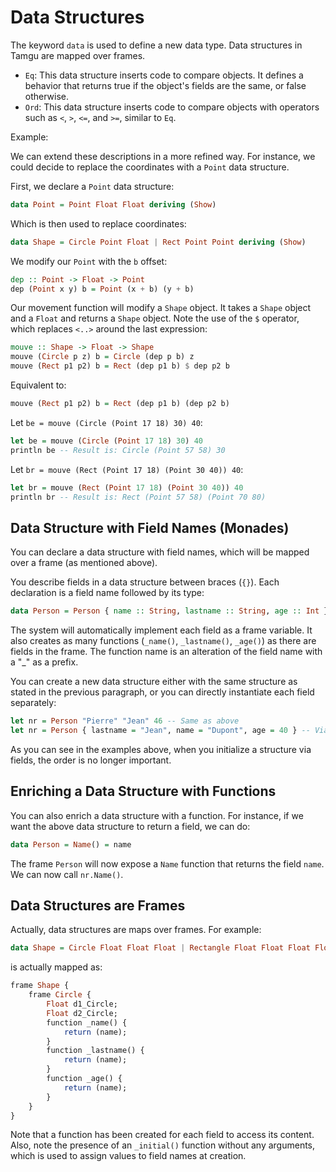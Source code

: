 # Data Structures

The keyword `data` is used to define a new data type. Data structures in Tamgu are mapped over frames.

- `Eq`: This data structure inserts code to compare objects. It defines a behavior that returns true if the object's fields are the same, or false otherwise.
- `Ord`: This data structure inserts code to compare objects with operators such as `<`, `>`, `<=`, and `>=`, similar to `Eq`.

Example:

We can extend these descriptions in a more refined way. For instance, we could decide to replace the coordinates with a `Point` data structure.

First, we declare a `Point` data structure:
```haskell
data Point = Point Float Float deriving (Show)
```

Which is then used to replace coordinates:
```haskell
data Shape = Circle Point Float | Rect Point Point deriving (Show)
```

We modify our `Point` with the `b` offset:
```haskell
dep :: Point -> Float -> Point
dep (Point x y) b = Point (x + b) (y + b)
```

Our movement function will modify a `Shape` object. It takes a `Shape` object and a `Float` and returns a `Shape` object. Note the use of the `$` operator, which replaces `<..>` around the last expression:
```haskell
mouve :: Shape -> Float -> Shape
mouve (Circle p z) b = Circle (dep p b) z
mouve (Rect p1 p2) b = Rect (dep p1 b) $ dep p2 b
```

Equivalent to:
```haskell
mouve (Rect p1 p2) b = Rect (dep p1 b) (dep p2 b)
```

Let `be = mouve (Circle (Point 17 18) 30) 40`:
```haskell
let be = mouve (Circle (Point 17 18) 30) 40
println be -- Result is: Circle (Point 57 58) 30
```

Let `br = mouve (Rect (Point 17 18) (Point 30 40)) 40`:
```haskell
let br = mouve (Rect (Point 17 18) (Point 30 40)) 40
println br -- Result is: Rect (Point 57 58) (Point 70 80)
```

## Data Structure with Field Names (Monades)

You can declare a data structure with field names, which will be mapped over a frame (as mentioned above).

You describe fields in a data structure between braces (`{}`). Each declaration is a field name followed by its type:
```haskell
data Person = Person { name :: String, lastname :: String, age :: Int }
```

The system will automatically implement each field as a frame variable. It also creates as many functions (`_name()`, `_lastname()`, `_age()`) as there are fields in the frame. The function name is an alteration of the field name with a "_" as a prefix.

You can create a new data structure either with the same structure as stated in the previous paragraph, or you can directly instantiate each field separately:
```haskell
let nr = Person "Pierre" "Jean" 46 -- Same as above
let nr = Person { lastname = "Jean", name = "Dupont", age = 40 } -- Via fields
```

As you can see in the examples above, when you initialize a structure via fields, the order is no longer important.

## Enriching a Data Structure with Functions

You can also enrich a data structure with a function. For instance, if we want the above data structure to return a field, we can do:
```haskell
data Person = Name() = name
```

The frame `Person` will now expose a `Name` function that returns the field `name`. We can now call `nr.Name()`.

## Data Structures are Frames

Actually, data structures are maps over frames. For example:
```haskell
data Shape = Circle Float Float Float | Rectangle Float Float Float Float deriving (Show)
```

is actually mapped as:
```haskell
frame Shape {
    frame Circle {
        Float d1_Circle;
        Float d2_Circle;
        function _name() {
            return (name);
        }
        function _lastname() {
            return (name);
        }
        function _age() {
            return (name);
        }
    }
}
```

Note that a function has been created for each field to access its content. Also, note the presence of an `_initial()` function without any arguments, which is used to assign values to field names at creation.